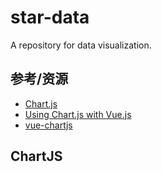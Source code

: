 # star-data
A repository for data visualization.

## 参考/资源
- [Chart.js](http://www.chartjs.org/)
- [Using Chart.js with Vue.js](https://alligator.io/vuejs/vue-chart-js/)
- [vue-chartjs](https://vue-chartjs.org/)


## ChartJS

